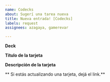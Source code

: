 ```yaml
---
name: Codecks
about: Sugerí una tarea nueva
title: Nueva entrada! [Codecks]
labels: request
assignees: azagaya, gamerevar

---
```


**Deck**

**Título de la tarjeta**

**Descripción de la tarjeta**

** Si estás actualizando una tarjeta, dejá el link.**
